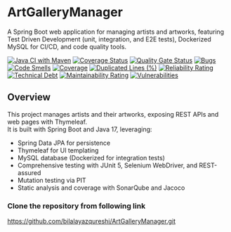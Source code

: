 # ArtGalleryManager

A Spring Boot web application for managing artists and artworks, featuring Test Driven Development (unit, integration, and E2E tests), Dockerized MySQL for CI/CD, and code quality tools.


[![Java CI with Maven](https://github.com/bilalayazqureshi/ArtGalleryManager/actions/workflows/maven.yml/badge.svg)](https://github.com/bilalayazqureshi/ArtGalleryManager/actions/workflows/maven.yml)
[![Coverage Status](https://coveralls.io/repos/github/bilalayazqureshi/ArtGalleryManager/badge.svg?branch=master)](https://coveralls.io/github/bilalayazqureshi/ArtGalleryManager?branch=master)
[![Quality Gate Status](https://sonarcloud.io/api/project_badges/measure?project=bilalayazqureshi_ArtGalleryManager&metric=alert_status)](https://sonarcloud.io/summary/new_code?id=bilalayazqureshi_ArtGalleryManager)
[![Bugs](https://sonarcloud.io/api/project_badges/measure?project=bilalayazqureshi_ArtGalleryManager&metric=bugs)](https://sonarcloud.io/summary/new_code?id=bilalayazqureshi_ArtGalleryManager)
[![Code Smells](https://sonarcloud.io/api/project_badges/measure?project=bilalayazqureshi_ArtGalleryManager&metric=code_smells)](https://sonarcloud.io/summary/new_code?id=bilalayazqureshi_ArtGalleryManager)
[![Coverage](https://sonarcloud.io/api/project_badges/measure?project=bilalayazqureshi_ArtGalleryManager&metric=coverage)](https://sonarcloud.io/summary/new_code?id=bilalayazqureshi_ArtGalleryManager)
[![Duplicated Lines (%)](https://sonarcloud.io/api/project_badges/measure?project=bilalayazqureshi_ArtGalleryManager&metric=duplicated_lines_density)](https://sonarcloud.io/summary/new_code?id=bilalayazqureshi_ArtGalleryManager)
[![Reliability Rating](https://sonarcloud.io/api/project_badges/measure?project=bilalayazqureshi_ArtGalleryManager&metric=reliability_rating)](https://sonarcloud.io/summary/new_code?id=bilalayazqureshi_ArtGalleryManager)
[![Technical Debt](https://sonarcloud.io/api/project_badges/measure?project=bilalayazqureshi_ArtGalleryManager&metric=sqale_index)](https://sonarcloud.io/summary/new_code?id=bilalayazqureshi_ArtGalleryManager)
[![Maintainability Rating](https://sonarcloud.io/api/project_badges/measure?project=bilalayazqureshi_ArtGalleryManager&metric=sqale_rating)](https://sonarcloud.io/summary/new_code?id=bilalayazqureshi_ArtGalleryManager)
[![Vulnerabilities](https://sonarcloud.io/api/project_badges/measure?project=bilalayazqureshi_ArtGalleryManager&metric=vulnerabilities)](https://sonarcloud.io/summary/new_code?id=bilalayazqureshi_ArtGalleryManager)

## Overview
This project manages artists and their artworks, exposing REST APIs and web pages with Thymeleaf.  
It is built with Spring Boot and Java 17, leveraging:

- Spring Data JPA for persistence  
- Thymeleaf for UI templating  
- MySQL database (Dockerized for integration tests)  
- Comprehensive testing with JUnit 5, Selenium WebDriver, and REST-assured
- Mutation testing via PIT 
- Static analysis and coverage with SonarQube and Jacoco


### Clone the repository from following link

https://github.com/bilalayazqureshi/ArtGalleryManager.git
